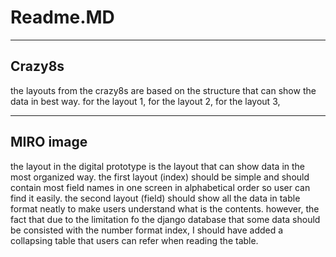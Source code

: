 # Readme.MD
***
## Crazy8s
the layouts from the crazy8s are based on the structure that can show the data in best way.
for the layout 1,
for the layout 2,
for the layout 3,


***
## MIRO image
the layout in the digital prototype is the layout that can show data in the most organized way.
the first layout (index) should be simple and should contain most field names in one screen in alphabetical order so user can find it easily.
the second layout (field) should show all the data in table format neatly to make users understand what is the contents. however, the fact that due to the limitation fo the django database that some data should be consisted with the number format index, I should have added a collapsing table that users can refer when reading the table.
